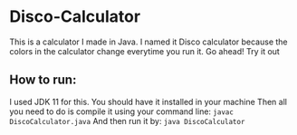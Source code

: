 # Disco-Calculator
This is a calculator I made in Java. 
I named it Disco calculator because the colors in the calculator change everytime you run it. 
Go ahead! Try it out 

## How to run: 
I used JDK 11 for this. 
You should have it installed in your machine 
Then all you need to do is compile it using your command line: 
`javac DiscoCalculator.java`
And then run it by: 
`java DiscoCalculator` 
